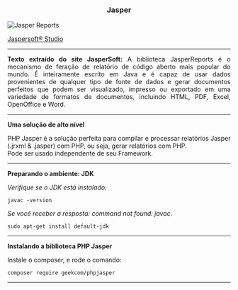 <h3 align="center">Jasper</h3>

![Jasper Reports](https://github.com/lucasrmagalhaes/jasper-java_php/blob/main/assets/img/jasper-reports.png)

[Jaspersoft® Studio](https://community.jaspersoft.com/project/jaspersoft-studio/releases)

---

<p align="justify">
  <strong>Texto extraído do site JasperSoft:</strong> A biblioteca JasperReports é o mecanismo de feração de relatório de código aberto mais popular do mundo. É inteiramente escrito em Java e é capaz de usar dados provenientes de qualquer tipo de fonte de dados e gerar documentos perfeitos que podem ser visualizado, impresso ou exportado em uma variedade de formatos de documentos, incluindo HTML, PDF, Excel, OpenOffice e Word.
</p>
  
---

**Uma solução de alto nível**

<p align="justify">
  PHP Jasper é a solução perfeita para compilar e processar relatórios Jasper (.jrxml & .jasper) com PHP, ou seja, gerar relatórios com PHP. <br>
  Pode ser usado independente de seu Framework.
</p>
  
---

**Preparando o ambiente: JDK**

*Verifique se o JDK está instalado:*
```
javac -version
```

*Se você receber a resposta: command not found: javac.* <br>
```
sudo apt-get install default-jdk
```

---

**Instalando a biblioteca PHP Jasper**

Instale o composer, e rode o comando:
```
composer require geekcom/phpjasper
```

---
